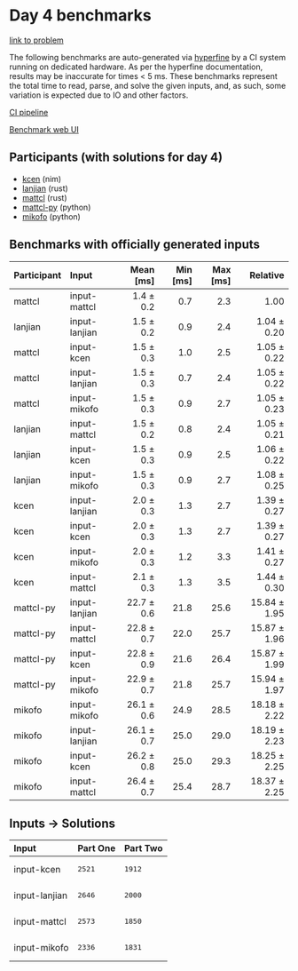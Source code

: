 # Day 4 benchmarks

[link to problem](https://adventofcode.com/2024/day/4)

The following benchmarks are auto-generated via
[hyperfine](https://github.com/sharkdp/hyperfine) by a CI system running on
dedicated hardware. As per the hyperfine documentation, results may be
inaccurate for times < 5 ms. These benchmarks represent the total time to read,
parse, and solve the given inputs, and, as such, some variation is expected due
to IO and other factors.

[CI pipeline](http://ci.papercode.net:8080/teams/main/pipelines/aoc2024)

[Benchmark web UI](https://aoc.ancalagon.black)


## Participants (with solutions for day 4)

- [kcen](https://github.com/kcen/aoc2024) (nim)
- [lanjian](https://github.com/lanjian/aoc-2024) (rust)
- [mattcl](https://github.com/mattcl/aoc2024) (rust)
- [mattcl-py](https://github.com/mattcl/aoc2024-py) (python)
- [mikofo](https://github.com/mikofo/aoc2024) (python)


## Benchmarks with officially generated inputs

| Participant | Input | Mean [ms] | Min [ms] | Max [ms] | Relative |
|:---|:---|---:|---:|---:|---:|
| mattcl | input-mattcl | 1.4 ± 0.2 | 0.7 | 2.3 | 1.00 |
| lanjian | input-lanjian | 1.5 ± 0.2 | 0.9 | 2.4 | 1.04 ± 0.20 |
| mattcl | input-kcen | 1.5 ± 0.3 | 1.0 | 2.5 | 1.05 ± 0.22 |
| mattcl | input-lanjian | 1.5 ± 0.3 | 0.7 | 2.4 | 1.05 ± 0.22 |
| mattcl | input-mikofo | 1.5 ± 0.3 | 0.9 | 2.7 | 1.05 ± 0.23 |
| lanjian | input-mattcl | 1.5 ± 0.2 | 0.8 | 2.4 | 1.05 ± 0.21 |
| lanjian | input-kcen | 1.5 ± 0.3 | 0.9 | 2.5 | 1.06 ± 0.22 |
| lanjian | input-mikofo | 1.5 ± 0.3 | 0.9 | 2.7 | 1.08 ± 0.25 |
| kcen | input-lanjian | 2.0 ± 0.3 | 1.3 | 2.7 | 1.39 ± 0.27 |
| kcen | input-kcen | 2.0 ± 0.3 | 1.3 | 2.7 | 1.39 ± 0.27 |
| kcen | input-mikofo | 2.0 ± 0.3 | 1.2 | 3.3 | 1.41 ± 0.27 |
| kcen | input-mattcl | 2.1 ± 0.3 | 1.3 | 3.5 | 1.44 ± 0.30 |
| mattcl-py | input-lanjian | 22.7 ± 0.6 | 21.8 | 25.6 | 15.84 ± 1.95 |
| mattcl-py | input-mattcl | 22.8 ± 0.7 | 22.0 | 25.7 | 15.87 ± 1.96 |
| mattcl-py | input-kcen | 22.8 ± 0.9 | 21.6 | 26.4 | 15.87 ± 1.99 |
| mattcl-py | input-mikofo | 22.9 ± 0.7 | 21.8 | 25.7 | 15.94 ± 1.97 |
| mikofo | input-mikofo | 26.1 ± 0.6 | 24.9 | 28.5 | 18.18 ± 2.22 |
| mikofo | input-lanjian | 26.1 ± 0.7 | 25.0 | 29.0 | 18.19 ± 2.23 |
| mikofo | input-kcen | 26.2 ± 0.8 | 25.0 | 29.3 | 18.25 ± 2.25 |
| mikofo | input-mattcl | 26.4 ± 0.7 | 25.4 | 28.7 | 18.37 ± 2.25 |


## Inputs -> Solutions

| Input | Part One | Part Two |
|:---|:---|:---|
|input-kcen|<pre>2521</pre>|<pre>1912</pre>|
|input-lanjian|<pre>2646</pre>|<pre>2000</pre>|
|input-mattcl|<pre>2573</pre>|<pre>1850</pre>|
|input-mikofo|<pre>2336</pre>|<pre>1831</pre>|